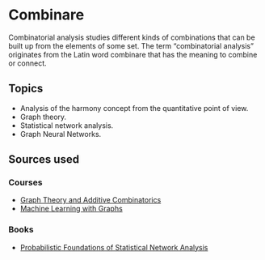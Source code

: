 # Combinare

Combinatorial analysis studies different kinds of combinations that can be built up from the elements of some set. The term “combinatorial analysis” originates from the Latin word combinare that has the meaning to combine or connect.

## Topics
- Analysis of the harmony concept from the quantitative point of view.
- Graph theory.
- Statistical network analysis. 
- Graph Neural Networks.

## Sources used
### Courses
- [Graph Theory and Additive Combinatorics](https://ocw.mit.edu/courses/18-217-graph-theory-and-additive-combinatorics-fall-2019/)
- [Machine Learning with Graphs](https://web.stanford.edu/class/cs224w/index.html)

### Books
- [Probabilistic Foundations of Statistical Network Analysis](https://www.amazon.com/Probabilistic-Foundations-Statistical-Monographs-Probability-ebook/dp/B07CGNW9M8)
